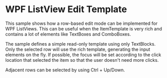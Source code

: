 # WPF ListView Edit Template

This sample shows how a row-based edit mode can be implemented for WPF ListViews. This can be useful when the ItemTemplate is very rich and contains a lot of elements like TextBoxes and ComboBoxes.

The sample defines a simple read-only template using only TextBlocks. Only the selected row will use the rich template, generating the input elements on the fly. If possible, the focus will be set according to the click location that selected the item so that the user doesn't need more clicks.

Adjacent rows can be selected by using Ctrl + Up/Down.
